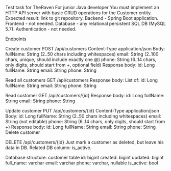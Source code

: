 Test task for TheRaven
For junior Java developer
You must implement an HTTP API server with basic CRUD operations for the Customer entity.
Expected result: link to git repository.
Backend - Spring Boot application.
Frontend - not needed.
Database - any relational persistent SQL DB (MySQL 5.7).
Authentication - not needed.

Endpoints

Create customer
POST /api/customers
Content-Type application/json
Body:
fullName: String (2..50 chars including whitespaces)
email: String (2..100 chars, unique, should include exactly one @)
phone: String (6..14 chars, only digits, should start from +, optional field)
Response body:
id: Long
fullName: String
email: String
phone: String

Read all customers
GET /api/customers
Response body:
List of:
id: Long
fullName: String
email: String
phone: String

Read customer
GET /api/customers/{id}
Response body:
id: Long
fullName: String
email: String
phone: String

Update customer
PUT /api/customers/{id}
Content-Type application/json
Body:
id: Long
fullName: String (2..50 chars including whitespaces)
email: String (not editable)
phone: String (6..14 chars, only digits, should start from +)
Response body:
id: Long
fullName: String
email: String
phone: String
Delete customer

DELETE /api/customers/{id}
Just mark a customer as deleted, but leave his data in DB. Related DB column: is_active.

Database structure:
customer table
id: bigint
created: bigint
updated: bigint
full_name: varchar
email: varchar
phone: varchar, nullable
is_active: bool
